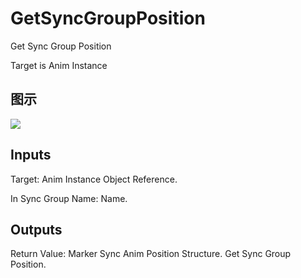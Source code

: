 # GetSyncGroupPosition

Get Sync Group Position

Target is Anim Instance

## 图示

![]($-20221218-21062104.png)

## Inputs

Target: Anim Instance Object Reference.

In Sync Group Name: Name.  

## Outputs

Return Value: Marker Sync Anim Position Structure. Get Sync Group Position.

